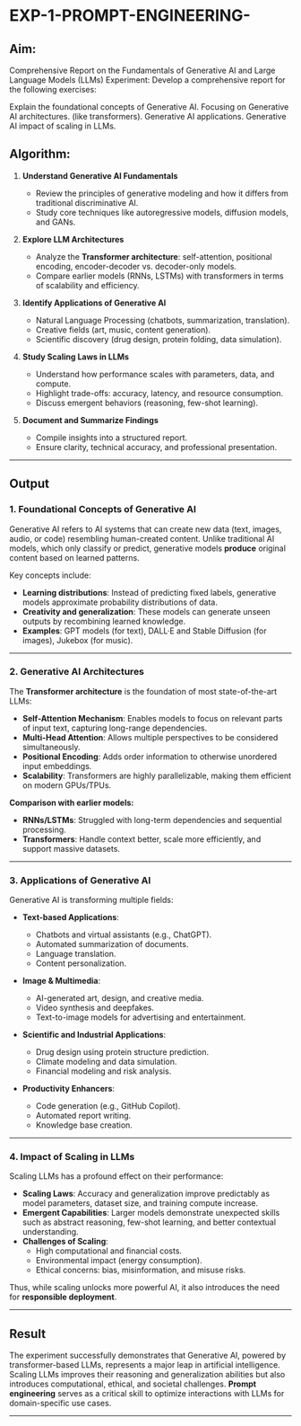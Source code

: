 # EXP-1-PROMPT-ENGINEERING-

## Aim: 
Comprehensive Report on the Fundamentals of Generative AI and Large Language Models (LLMs)
Experiment: Develop a comprehensive report for the following exercises:

Explain the foundational concepts of Generative AI.
Focusing on Generative AI architectures. (like transformers).
Generative AI applications.
Generative AI impact of scaling in LLMs.

## Algorithm:

1. **Understand Generative AI Fundamentals**  
   - Review the principles of generative modeling and how it differs from traditional discriminative AI.  
   - Study core techniques like autoregressive models, diffusion models, and GANs.  

2. **Explore LLM Architectures**  
   - Analyze the **Transformer architecture**: self-attention, positional encoding, encoder-decoder vs. decoder-only models.  
   - Compare earlier models (RNNs, LSTMs) with transformers in terms of scalability and efficiency.  

3. **Identify Applications of Generative AI**  
   - Natural Language Processing (chatbots, summarization, translation).  
   - Creative fields (art, music, content generation).  
   - Scientific discovery (drug design, protein folding, data simulation).  

4. **Study Scaling Laws in LLMs**  
   - Understand how performance scales with parameters, data, and compute.  
   - Highlight trade-offs: accuracy, latency, and resource consumption.  
   - Discuss emergent behaviors (reasoning, few-shot learning).  

5. **Document and Summarize Findings**  
   - Compile insights into a structured report.  
   - Ensure clarity, technical accuracy, and professional presentation.  

---


## Output
### 1. Foundational Concepts of Generative AI  
Generative AI refers to AI systems that can create new data (text, images, audio, or code) resembling human-created content. Unlike traditional AI models, which only classify or predict, generative models **produce** original content based on learned patterns.  

Key concepts include:  
- **Learning distributions**: Instead of predicting fixed labels, generative models approximate probability distributions of data.  
- **Creativity and generalization**: These models can generate unseen outputs by recombining learned knowledge.  
- **Examples**: GPT models (for text), DALL·E and Stable Diffusion (for images), Jukebox (for music).  

---

### 2. Generative AI Architectures  
The **Transformer architecture** is the foundation of most state-of-the-art LLMs:  

- **Self-Attention Mechanism**: Enables models to focus on relevant parts of input text, capturing long-range dependencies.  
- **Multi-Head Attention**: Allows multiple perspectives to be considered simultaneously.  
- **Positional Encoding**: Adds order information to otherwise unordered input embeddings.  
- **Scalability**: Transformers are highly parallelizable, making them efficient on modern GPUs/TPUs.  

**Comparison with earlier models:**  
- **RNNs/LSTMs**: Struggled with long-term dependencies and sequential processing.  
- **Transformers**: Handle context better, scale more efficiently, and support massive datasets.  

---

### 3. Applications of Generative AI  
Generative AI is transforming multiple fields:  

- **Text-based Applications**:  
  - Chatbots and virtual assistants (e.g., ChatGPT).  
  - Automated summarization of documents.  
  - Language translation.  
  - Content personalization.  

- **Image & Multimedia**:  
  - AI-generated art, design, and creative media.  
  - Video synthesis and deepfakes.  
  - Text-to-image models for advertising and entertainment.  

- **Scientific and Industrial Applications**:  
  - Drug design using protein structure prediction.  
  - Climate modeling and data simulation.  
  - Financial modeling and risk analysis.  

- **Productivity Enhancers**:  
  - Code generation (e.g., GitHub Copilot).  
  - Automated report writing.  
  - Knowledge base creation.  

---

### 4. Impact of Scaling in LLMs  
Scaling LLMs has a profound effect on their performance:  

- **Scaling Laws**: Accuracy and generalization improve predictably as model parameters, dataset size, and training compute increase.  
- **Emergent Capabilities**: Larger models demonstrate unexpected skills such as abstract reasoning, few-shot learning, and better contextual understanding.  
- **Challenges of Scaling**:  
  - High computational and financial costs.  
  - Environmental impact (energy consumption).  
  - Ethical concerns: bias, misinformation, and misuse risks.  

Thus, while scaling unlocks more powerful AI, it also introduces the need for **responsible deployment**.  

---
## Result
The experiment successfully demonstrates that Generative AI, powered by transformer-based LLMs, represents a major leap in artificial intelligence. Scaling LLMs improves their reasoning and generalization abilities but also introduces computational, ethical, and societal challenges. **Prompt engineering** serves as a critical skill to optimize interactions with LLMs for domain-specific use cases.
****
